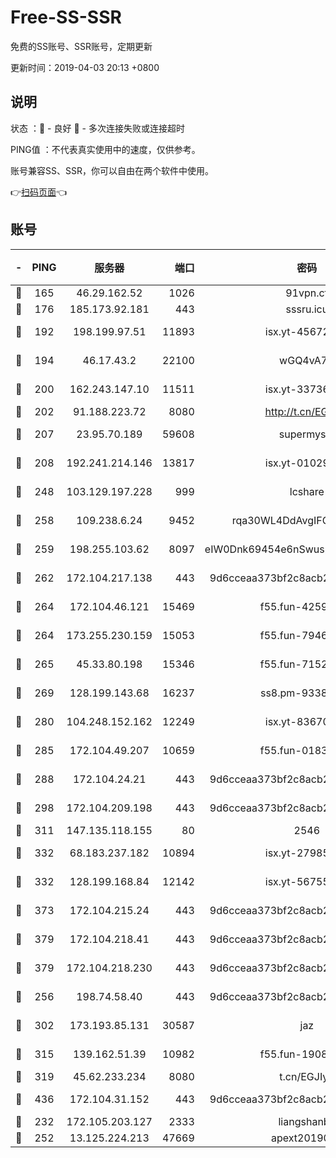 # Free-SS-SSR

免费的SS账号、SSR账号，定期更新

更新时间：2019-04-03 20:13 +0800

## 说明

状态     ：🙂 - 良好 🙁 - 多次连接失败或连接超时

PING值   ：不代表真实使用中的速度，仅供参考。

账号兼容SS、SSR，你可以自由在两个软件中使用。

👉[扫码页面](https://liesauer.github.io/Free-SS-SSR/)👈

## 账号

|-|PING|服务器|端口|密码|加密方式|区域|
|:----:|:----:|:-----:|-----:|:----:|:----:|:----:|
|🙂|165|46.29.162.52|1026|91vpn.cf|rc4-md5|RU|
|🙂|176|185.173.92.181|443|sssru.icu|rc4-md5|RU|
|🙂|192|198.199.97.51|11893|isx.yt-45672617|aes-256-cfb|US|
|🙂|194|46.17.43.2|22100|wGQ4vA7D|aes-256-gcm|RU|
|🙂|200|162.243.147.10|11511|isx.yt-33736673|aes-256-cfb|US|
|🙂|202|91.188.223.72|8080|http://t.cn/EGJIyrl|rc4-md5|RU|
|🙂|207|23.95.70.189|59608|supermyssr|chacha20-ietf|US|
|🙂|208|192.241.214.146|13817|isx.yt-01029416|aes-256-cfb|US|
|🙂|248|103.129.197.228|999|lcshare|aes-256-cfb|US|
|🙂|258|109.238.6.24|9452|rqa30WL4DdAvgIFG6Fs3znzTa|aes-256-cfb|FR|
|🙂|259|198.255.103.62|8097|eIW0Dnk69454e6nSwuspv9DmS201tQ0D|aes-256-cfb|US|
|🙂|262|172.104.217.138|443|9d6cceaa373bf2c8acb22e60b6a58be6|aes-256-cfb|US|
|🙂|264|172.104.46.121|15469|f55.fun-42596050|aes-256-cfb|SG|
|🙂|264|173.255.230.159|15053|f55.fun-79461545|aes-256-cfb|US|
|🙂|265|45.33.80.198|15346|f55.fun-71521977|aes-256-cfb|US|
|🙂|269|128.199.143.68|16237|ss8.pm-93382956|aes-256-cfb|SG|
|🙂|280|104.248.152.162|12249|isx.yt-83670895|aes-256-cfb|SG|
|🙂|285|172.104.49.207|10659|f55.fun-01831291|aes-256-cfb|SG|
|🙂|288|172.104.24.21|443|9d6cceaa373bf2c8acb22e60b6a58be6|aes-256-cfb|US|
|🙂|298|172.104.209.198|443|9d6cceaa373bf2c8acb22e60b6a58be6|aes-256-cfb|US|
|🙂|311|147.135.118.155|80|2546|chacha20|US|
|🙂|332|68.183.237.182|10894|isx.yt-27985079|aes-256-cfb|SG|
|🙂|332|128.199.168.84|12142|isx.yt-56755881|aes-256-cfb|SG|
|🙂|373|172.104.215.24|443|9d6cceaa373bf2c8acb22e60b6a58be6|aes-256-cfb|US|
|🙂|379|172.104.218.41|443|9d6cceaa373bf2c8acb22e60b6a58be6|aes-256-cfb|US|
|🙂|379|172.104.218.230|443|9d6cceaa373bf2c8acb22e60b6a58be6|aes-256-cfb|US|
|🙂|256|198.74.58.40|443|9d6cceaa373bf2c8acb22e60b6a58be6|aes-256-cfb|US|
|🙂|302|173.193.85.131|30587|jaz|aes-256-cfb|US|
|🙂|315|139.162.51.39|10982|f55.fun-19086456|aes-256-cfb|SG|
|🙂|319|45.62.233.234|8080|t.cn/EGJIyrl|rc4-md5|CA|
|🙂|436|172.104.31.152|443|9d6cceaa373bf2c8acb22e60b6a58be6|aes-256-cfb|US|
|🙁|232|172.105.203.127|2333|liangshanbo|chacha20|JP|
|🙁|252|13.125.224.213|47669|apext2019001|chacha20|KR|

